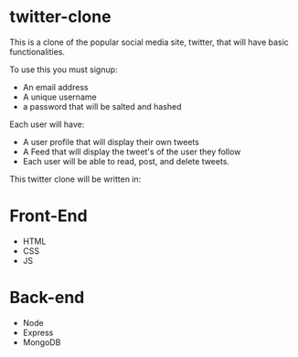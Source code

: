 # twitter-clone

This is a clone of the popular social media site, twitter, that will have basic functionalities.

To use this you must signup:

- An email address
- A unique username
- a password that will be salted and hashed

Each user will have:

- A user profile that will display their own tweets
- A Feed that will display the tweet's of the user they follow
- Each user will be able to read, post, and delete tweets.

This twitter clone will be written in:

# Front-End

- HTML
- CSS
- JS

# Back-end

- Node
- Express
- MongoDB
